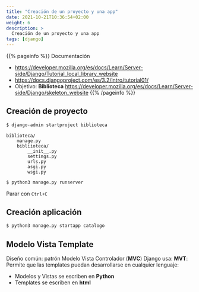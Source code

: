 ```yaml
---
title: "Creación de un proyecto y una app"
date: 2021-10-21T10:36:54+02:00
weight: 6
description: >
  Creación de un proyecto y una app
tags: [django]
---
```


{{% pageinfo %}}
Documentación
* https://developer.mozilla.org/es/docs/Learn/Server-side/Django/Tutorial_local_library_website
* https://docs.djangoproject.com/es/3.2/intro/tutorial01/
* Objetivo: **Biblioteca** https://developer.mozilla.org/es/docs/Learn/Server-side/Django/skeleton_website
{{% /pageinfo %}}

## Creación de proyecto

```bash
$ django-admin startproject biblioteca
```

```
biblioteca/
    manage.py
    bibliioteca/
        __init__.py
        settings.py
        urls.py
        asgi.py
        wsgi.py
```

```bash
$ python3 manage.py runserver
```

Parar con `Ctrl+C`

## Creación aplicación
```bash
$ python3 manage.py startapp catalogo
```

## Modelo Vista Template
Diseño común: patrón Modelo Vista Controlador (**MVC**)
Django usa: **MVT**: Permite que las templates puedan desarrollarse en cualquier lenguaje:
* Modelos y Vistas se escriben en **Python**
* Templates se escriben en **html**